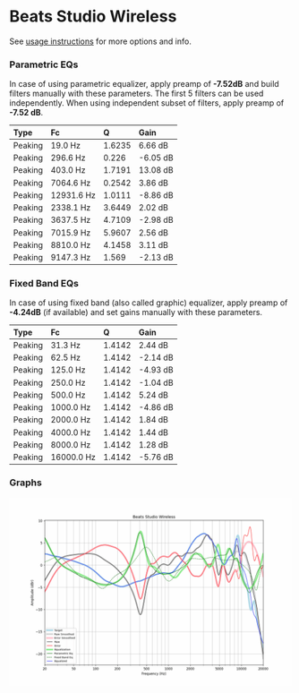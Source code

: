 # Beats Studio Wireless
See [usage instructions](https://github.com/jaakkopasanen/AutoEq#usage) for more options and info.

### Parametric EQs
In case of using parametric equalizer, apply preamp of **-7.52dB** and build filters manually
with these parameters. The first 5 filters can be used independently.
When using independent subset of filters, apply preamp of **-7.52 dB**.

| Type    | Fc         |      Q | Gain     |
|:--------|:-----------|:-------|:---------|
| Peaking | 19.0 Hz    | 1.6235 | 6.66 dB  |
| Peaking | 296.6 Hz   | 0.226  | -6.05 dB |
| Peaking | 403.0 Hz   | 1.7191 | 13.08 dB |
| Peaking | 7064.6 Hz  | 0.2542 | 3.86 dB  |
| Peaking | 12931.6 Hz | 1.0111 | -8.86 dB |
| Peaking | 2338.1 Hz  | 3.6449 | 2.02 dB  |
| Peaking | 3637.5 Hz  | 4.7109 | -2.98 dB |
| Peaking | 7015.9 Hz  | 5.9607 | 2.56 dB  |
| Peaking | 8810.0 Hz  | 4.1458 | 3.11 dB  |
| Peaking | 9147.3 Hz  | 1.569  | -2.13 dB |

### Fixed Band EQs
In case of using fixed band (also called graphic) equalizer, apply preamp of **-4.24dB**
(if available) and set gains manually with these parameters.

| Type    | Fc         |      Q | Gain     |
|:--------|:-----------|:-------|:---------|
| Peaking | 31.3 Hz    | 1.4142 | 2.44 dB  |
| Peaking | 62.5 Hz    | 1.4142 | -2.14 dB |
| Peaking | 125.0 Hz   | 1.4142 | -4.93 dB |
| Peaking | 250.0 Hz   | 1.4142 | -1.04 dB |
| Peaking | 500.0 Hz   | 1.4142 | 5.24 dB  |
| Peaking | 1000.0 Hz  | 1.4142 | -4.86 dB |
| Peaking | 2000.0 Hz  | 1.4142 | 1.84 dB  |
| Peaking | 4000.0 Hz  | 1.4142 | 1.44 dB  |
| Peaking | 8000.0 Hz  | 1.4142 | 1.28 dB  |
| Peaking | 16000.0 Hz | 1.4142 | -5.76 dB |

### Graphs
![](./Beats%20Studio%20Wireless.png)